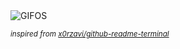 <div align="justify">
<picture>
    <source media="(prefers-color-scheme: dark)" srcset="https://i.ibb.co/Tqn3BVJG/output-gif.gif">
    <source media="(prefers-color-scheme: light)" srcset="https://i.ibb.co/Tqn3BVJG/output-gif.gif">
    <img alt="GIFOS" src="https://i.ibb.co/Tqn3BVJG/output-gif.gif">
</picture>

<sub><i>inspired from [x0rzavi/github-readme-terminal](https://github.com/x0rzavi/github-readme-terminal)</i></sub>

</div>

<!-- Image deletion URL: https://ibb.co/Z1wD6nvr/a821735e9ea3cf80b98985b591ef787c -->